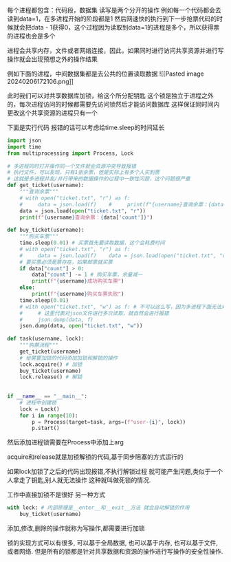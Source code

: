每个进程都包含：代码段，数据集
读写是两个分开的操作
例如每一个代码都会去读到data=1，在多进程开始的阶段都是1
然后网速快的执行到下一步抢票代码的时候就会把data - 1获得0，这个过程因为读取到data=1的进程是多个，所以获得票的进程也会是多个

进程会共享内存，文件或者网络连接，因此，如果同时进行访问共享资源并进行写操作就会出现预想之外的操作结果

例如下面的进程，中间数据集都是去公共的位置读取数据
![[Pasted image 20240206172106.png]]

此时我们可以对共享数据库加锁，给这个所分配钥匙
这个锁是独立于进程之外的，每次进程访问的时候都需要先访问锁然后才能访问数据库
这样保证同时间内更改这个共享资源的进程只有一个

下面是实行代码
报错的话可以考虑给time.sleep的时间延长
```python
import json  
import time  
from multiprocessing import Process, Lock  
  
# 多进程同时打开操作同一个文件就会资源冲突导致报错  
# 执行文件，可以发现，只有1张余票，但是实际上有多个人买到票  
# 这就是多进程并发/并行带来的数据操作的过程中一致性问题，这个问题很严重  
def get_ticket(username):  
    """查询余票"""  
    # with open("ticket.txt", "r") as f:  
    #     data = json.load(f)    #     print(f"{username}查询余票：{data['count']}")  
    data = json.load(open("ticket.txt", "r"))  
    print(f"{username}查询余票：{data['count']}")  
  
def buy_ticket(username):  
    """购买车票"""  
    time.sleep(0.01) # 买票首先要读取数据，这个会耗费时间  
    # with open("ticket.txt", "r") as f:  
    #     data = json.load(f)    data = json.load(open("ticket.txt", "r"))  
    # 要买票必须是票存在，如果邮票就买票  
    if data["count"] > 0:  
        data["count"] -= 1 # 购买车票，余量减一  
        print(f"{username}成功购买车票")  
    else:  
        print(f"{username}购买车票失败")  
    time.sleep(0.01)  
    # with open("ticket.txt", "w") as f: # 不可以这么写，因为多进程下面无法对同一文件同时操作  
    #     # 这里代表对json文件进行多次读取，就自然会进行报错  
    #     json.dump(data, f)  
    json.dump(data, open("ticket.txt", "w"))  
  
def task(username, lock):  
    """购票流程"""  
    get_ticket(username)  
    # 给需要加锁的代码添加加锁和解锁的操作  
    lock.acquire() # 加锁  
    buy_ticket(username)  
    lock.release() # 解锁  
  
  
if __name__ == "__main__":  
    # 进程中创建锁  
    lock = Lock()  
    for i in range(10):  
        p = Process(target=task, args=(f"user-{i}", lock))  
        p.start()
```
然后添加进程锁需要在Process中添加上arg

acquire和release就是加锁解锁的代码,基于同步阻塞的方式运行的

如果lock加锁了之后的代码出现报错,不执行解锁过程
就可能产生问题,类似于一个人拿走了钥匙,别人就无法操作
这种就叫做死锁的情况.

工作中直接加锁不是很好
另一种方式
```python
with lock: # 内部原理是__enter__和__exit__方法 就会自动解锁的作用
	buy_ticket(username)
```

添加,修改,删除的操作就称为写操作,都需要进行加锁

锁的实现方式可以有很多, 可以基于全局数据, 也可以基于内存, 也可以基于文件, 或者网络. 但是所有的锁都是针对共享数据和资源的操作进行写操作的安全性操作.
